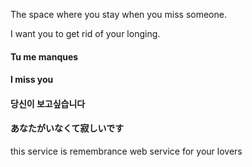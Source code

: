 The space where you stay when you miss someone.

I want you to get rid of your longing.

#### Tu me manques
#### I miss you
#### 당신이 보고싶습니다
#### あなたがいなくて寂しいです


this service is remembrance web service for your lovers
